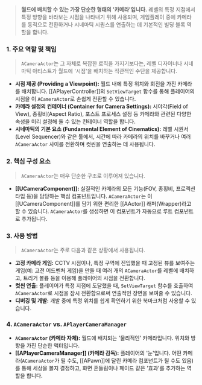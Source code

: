 
> **월드에 배치할 수 있는 가장 단순한 형태의 '카메라'입니다.** 레벨의 특정 지점에서 특정 방향을 바라보는 시점을 나타내기 위해 사용되며, 게임플레이 중에 카메라를 동적으로 전환하거나 시네마틱 시퀀스를 연출하는 데 기본적인 빌딩 블록 역할을 합니다.

### **1. 주요 역할 및 책임**
> `ACameraActor`는 그 자체로 복잡한 로직을 가지기보다는, 레벨 디자이너나 시네마틱 아티스트가 월드에 '시점'을 배치하는 직관적인 수단을 제공합니다.
* **시점 제공 (Providing a Viewpoint):**
    월드 내에 특정 위치와 회전을 가진 카메라를 배치합니다. [[APlayerController]]의 `SetViewTarget` 함수를 통해 플레이어의 시점을 이 `ACameraActor`로 손쉽게 전환할 수 있습니다.
* **카메라 설정의 컨테이너 (Container for Camera Settings):**
    시야각(Field of View), 종횡비(Aspect Ratio), 포스트 프로세스 설정 등 카메라와 관련된 다양한 속성을 미리 설정해 둘 수 있는 컨테이너 역할을 합니다.
* **시네마틱의 기본 요소 (Fundamental Element of Cinematics):**
    레벨 시퀀서(Level Sequencer)와 같은 툴에서, 시간에 따라 카메라의 위치를 바꾸거나 여러 `ACameraActor` 사이를 전환하며 컷씬을 연출하는 데 사용됩니다.

### **2. 핵심 구성 요소**
> `ACameraActor`는 매우 단순한 구조로 이루어져 있습니다.
* **[[UCameraComponent]]:**
    실질적인 카메라의 모든 기능(FOV, 종횡비, 프로젝션 타입 등)을 담당하는 핵심 컴포넌트입니다. `ACameraActor`는 이 [[UCameraComponent]]를 담기 위한 편리한 [[AActor]] 래퍼(Wrapper)라고 할 수 있습니다. `ACameraActor`를 생성하면 이 컴포넌트가 자동으로 루트 컴포넌트로 추가됩니다.

### **3. 사용 방법**
> `ACameraActor`는 주로 다음과 같은 상황에서 사용됩니다.
* **고정 카메라 게임:**
    CCTV 시점이나, 특정 구역에 진입했을 때 고정된 뷰를 보여주는 게임(예: 고전 어드벤처 게임)을 만들 때 여러 개의 `ACameraActor`를 레벨에 배치하고, 트리거 볼륨 등을 이용해 플레이어의 시점을 전환합니다.
* **컷씬 연출:**
    플레이어가 특정 지점에 도달했을 때, `SetViewTarget` 함수를 호출하여 `ACameraActor`로 시점을 잠시 전환함으로써 연출적인 장면을 보여줄 수 있습니다.
* **디버깅 및 개발:**
    개발 중에 특정 위치를 쉽게 확인하기 위한 북마크처럼 사용할 수 있습니다.



### **4. `ACameraActor` vs. `APlayerCameraManager`**
* **`ACameraActor` (카메라 자체):**
    월드에 배치되는 '물리적인' 카메라입니다. 위치와 방향을 가진 단순한 액터입니다.
* **[[APlayerCameraManager]] (카메라 감독):**
    플레이어의 '눈'입니다. 어떤 카메라(`ACameraActor`가 될 수도, [[APawn]]에 달린 카메라 컴포넌트가 될 수도 있음)를 통해 세상을 볼지 결정하고, 화면 흔들림이나 페이드 같은 '효과'를 추가하는 역할을 합니다.
